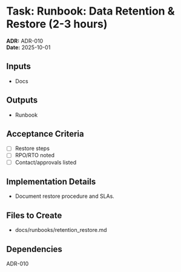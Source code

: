 # Task: Runbook: Data Retention & Restore (2-3 hours)
**ADR:** ADR-010  
**Date:** 2025-10-01

## Inputs
- Docs

## Outputs
- Runbook

## Acceptance Criteria
- [ ] Restore steps
- [ ] RPO/RTO noted
- [ ] Contact/approvals listed

## Implementation Details
- Document restore procedure and SLAs.

## Files to Create
- docs/runbooks/retention_restore.md

## Dependencies
ADR-010
